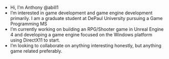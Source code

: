 - Hi, I’m Anthony @abill1
- I’m interested in game development and game engine development primarily. I am a graduate student at DePaul University pursuing a Game Programming MS
- I’m currently working on building an RPG/Shooter game in Unreal Engine 4 and developing a game engine focused on the Windows platform using DirectX11 to start.
- I’m looking to collaborate on anything interesting honestly, but anything game related preferably. 

